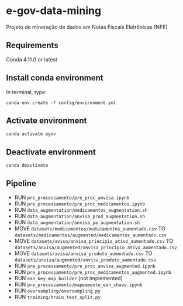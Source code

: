 # e-gov-data-mining
Projeto de mineração de dados em Notas Fiscais Eletrônicas (NFE)


## Requirements

Conda 4.11.0 or latest

## Install conda environment

In terminal, type:
```
conda env create -f config/environment.yml
```

## Activate environment
```
conda activate egov
```

## Deactivate environment
```
conda deactivate
```

## Pipeline
* RUN `pre_processamento/pre_proc_anvisa.ipynb`
* RUN `pre_processamento/pre_proc_medicamentos.ipynb`
* RUN `data_augmentation/medicamentos_augmentation.sh`
* RUN `data_augmentation/anvisa_prod_augmentation.sh`
* RUN `data_augmentation/anvisa_pa_augmentation.sh`
* MOVE `datasets/medicamentos/medicamentos_aumentado.csv` TO `datasets/medicamentos/augmented/medicamentos_aumentado.csv`
* MOVE `datasets/avisa/anvisa_principio_ativo_aumentado.csv` TO `datasets/anvisa/augmented/anvisa_principio_ativo_aumentado.csv`
* MOVE `datasets/avisa/anvisa_produto_aumentado.csv` TO `datasets/anvisa/augmented/anvisa_produto_aumentado.csv`
* RUN `pre_processamento/pre_proc_anvisa_augmented.ipynb`
* RUN `pre_processamento/pre_proc_medicamentos_augmented.ipynb`
* RUN `ean_key_map_builder` (not implemented)
* RUN `pre_processamento/mapeamento_ean_chave.ipynb`
* RUN `oversampling/oversampling.py`
* RUN `training/train_test_split.py`
